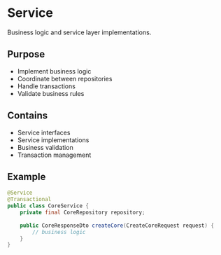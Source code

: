 # Service
Business logic and service layer implementations.

## Purpose
- Implement business logic
- Coordinate between repositories
- Handle transactions
- Validate business rules

## Contains
- Service interfaces
- Service implementations
- Business validation
- Transaction management

## Example
```java
@Service
@Transactional
public class CoreService {
    private final CoreRepository repository;
    
    public CoreResponseDto createCore(CreateCoreRequest request) {
        // business logic
    }
}
```
